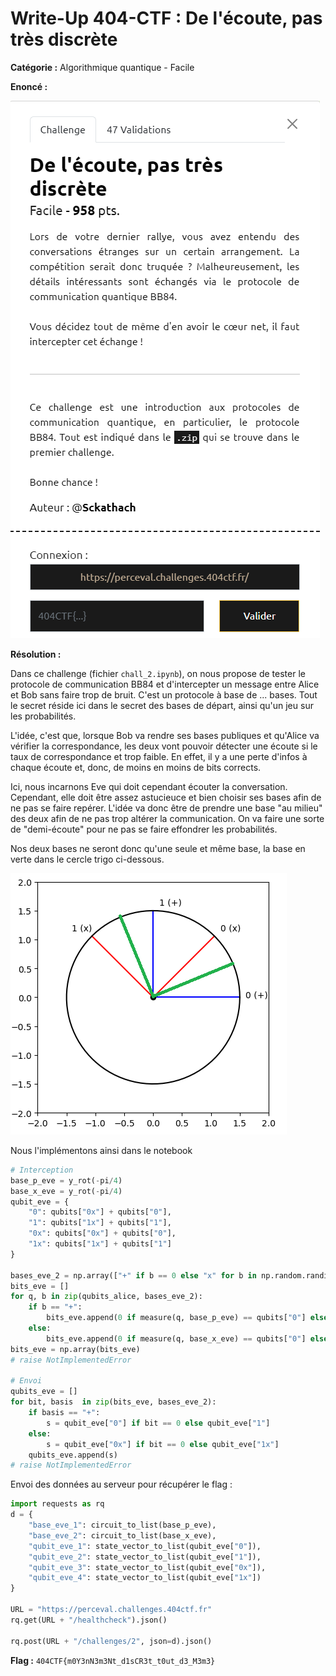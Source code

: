 # Write-Up 404-CTF : De l'écoute, pas très discrète

__Catégorie :__ Algorithmique quantique - Facile

**Enoncé :**

![Enoncé](images/enonce.png)

**Résolution :**

Dans ce challenge (fichier `chall_2.ipynb`), on nous propose de tester le protocole de communication BB84 et d'intercepter un message entre Alice et Bob sans faire trop de bruit. C'est un protocole à base de ... bases. Tout le secret réside ici dans le secret des bases de départ, ainsi qu'un jeu sur les probabilités.

L'idée, c'est que, lorsque Bob va rendre ses bases publiques et qu'Alice va vérifier la correspondance, les deux vont pouvoir détecter une écoute si le taux de correspondance et trop faible. En effet, il y a une perte d'infos à chaque écoute et, donc, de moins en moins de bits corrects.

Ici, nous incarnons Eve qui doit cependant écouter la conversation. Cependant, elle doit être assez astucieuce et bien choisir ses bases afin de ne pas se faire repérer. L'idée va donc être de prendre une base "au milieu" des deux afin de ne pas trop altérer la communication. On va faire une sorte de "demi-écoute" pour ne pas se faire effondrer les probabilités.

Nos deux bases ne seront donc qu'une seule et même base, la base en verte dans le cercle trigo ci-dessous.

![Image1](images/image1.png)

Nous l'implémentons ainsi dans le notebook

```python
# Interception
base_p_eve = y_rot(-pi/4)
base_x_eve = y_rot(-pi/4)
qubit_eve = {
    "0": qubits["0x"] + qubits["0"],
    "1": qubits["1x"] + qubits["1"],
    "0x": qubits["0x"] + qubits["0"],
    "1x": qubits["1x"] + qubits["1"]
}

bases_eve_2 = np.array(["+" if b == 0 else "x" for b in np.random.randint(low=0, high=2, size=(4*N,))])
bits_eve = []
for q, b in zip(qubits_alice, bases_eve_2): 
    if b == "+":
        bits_eve.append(0 if measure(q, base_p_eve) == qubits["0"] else 1)
    else:
        bits_eve.append(0 if measure(q, base_x_eve) == qubits["0"] else 1)
bits_eve = np.array(bits_eve)
# raise NotImplementedError

# Envoi
qubits_eve = []
for bit, basis  in zip(bits_eve, bases_eve_2):
    if basis == "+":
        s = qubit_eve["0"] if bit == 0 else qubit_eve["1"]
    else: 
        s = qubit_eve["0x"] if bit == 0 else qubit_eve["1x"]
    qubits_eve.append(s)
# raise NotImplementedError 
```

Envoi des données au serveur pour récupérer le flag :

```python
import requests as rq
d = {
    "base_eve_1": circuit_to_list(base_p_eve),
    "base_eve_2": circuit_to_list(base_x_eve),
    "qubit_eve_1": state_vector_to_list(qubit_eve["0"]),
    "qubit_eve_2": state_vector_to_list(qubit_eve["1"]),
    "qubit_eve_3": state_vector_to_list(qubit_eve["0x"]),
    "qubit_eve_4": state_vector_to_list(qubit_eve["1x"])
}

URL = "https://perceval.challenges.404ctf.fr"
rq.get(URL + "/healthcheck").json()

rq.post(URL + "/challenges/2", json=d).json()
```


**Flag :** `404CTF{m0Y3nN3m3Nt_d1sCR3t_t0ut_d3_M3m3}`
